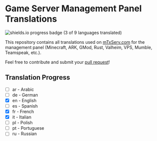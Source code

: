 # Game Server Management Panel Translations

![shields.io progress badge (3 of 9 languages translated)](https://img.shields.io/badge/translated-11%20of%209-%2309b3af?style=for-the-badge)

This repository contains all translations used on [mTxServ.com](https://mtxserv.com) for the management panel (Minecraft, ARK, GMod, Rust, Valheim, VPS, Mumble, Teamspeak, etc.).

Feel free to contribute and submit your [pull request](https://github.com/mTxServ/manager-translations/pulls)!

## Translation Progress

- [ ] ar - Arabic
- [ ] de - German
- [x] en - English
- [ ] es - Spanish
- [x] fr - French
- [x] it - Italian
- [ ] pl - Polish
- [ ] pt - Portuguese
- [ ] ru - Russian
